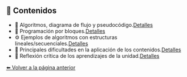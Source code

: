 ## 📖 **Contenidos**

- 🧠 Algoritmos, diagrama de flujo y pseudocódigo.[Detalles](Pseudocódigo.md)
- 🧩 Programación por bloques.[Detalles](Programacion.B)
- ⚙️ Ejemplos de algoritmos con estructuras lineales/secuenciales.[Detalles](Ejemplosc.md)
- 🚧 Principales dificultades en la aplicación de los contenidos.[Detalles](dificultades.md)
- 💭 Reflexión crítica de los aprendizajes de la unidad.[Detalles](Reflexion.md)

[⬅️ Volver a la página anterior](Unidad1.md)

